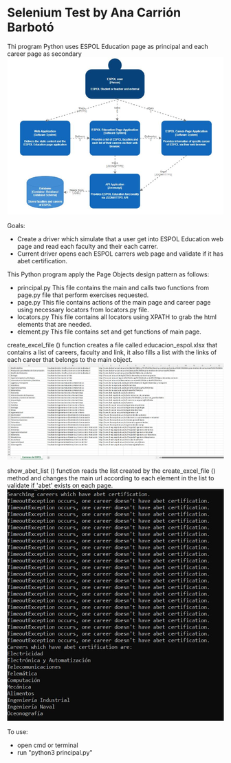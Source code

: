 # Selenium Test by Ana Carrión Barbotó

Thi program Python uses ESPOL Education page as principal and each career page as secondary
![](images/c4.JPG)

Goals:
- Create a driver which simulate that a user get into ESPOL Education web page and read each faculty and their each carrer. 
- Current driver opens each ESPOL carrers web page and validate if it has abet certification.

This Python program apply the Page Objects design pattern as follows:
- principal.py
This file contains the main and calls two functions from page.py file that perform exercises requested.
- page.py
This file contains actions of the main page and career page using necessary locators from locators.py file.
- locators.py
This file contains all locators using XPATH to grab the html elements that are needed.
- element.py
This file contains set and get functions of main page.

create_excel_file () function creates a file called educacion_espol.xlsx that contains a list of careers, faculty and link, it also fills a list with the links of each career that belongs to the main object.
![](images/exercise1.JPG)

show_abet_list () function reads the list created by the create_excel_file () method and changes the main url according to each element in the list to validate if 'abet' exists on each page.
![](images/exercise2.JPG)

To use:
- open cmd or terminal
- run "python3 principal.py"
